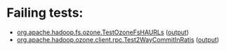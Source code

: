 # Failing tests: 

 * [org.apache.hadoop.fs.ozone.TestOzoneFsHAURLs](/tmp/log/trunk/trunk-nightly-20190925-htsvn/integration/workdir/hadoop-ozone/ozonefs/org.apache.hadoop.fs.ozone.TestOzoneFsHAURLs.txt) ([output](/tmp/log/trunk/trunk-nightly-20190925-htsvn/integration/workdir/hadoop-ozone/ozonefs/org.apache.hadoop.fs.ozone.TestOzoneFsHAURLs-output.txt/))
 * [org.apache.hadoop.ozone.client.rpc.Test2WayCommitInRatis](/tmp/log/trunk/trunk-nightly-20190925-htsvn/integration/workdir/hadoop-ozone/integration-test/org.apache.hadoop.ozone.client.rpc.Test2WayCommitInRatis.txt) ([output](/tmp/log/trunk/trunk-nightly-20190925-htsvn/integration/workdir/hadoop-ozone/integration-test/org.apache.hadoop.ozone.client.rpc.Test2WayCommitInRatis-output.txt/))
